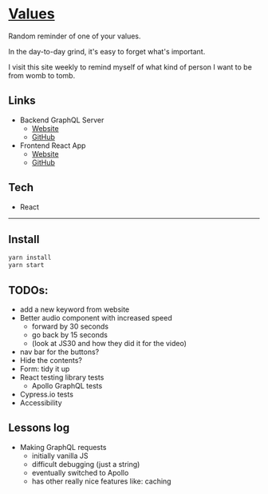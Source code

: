 # [Values](https://fullchee-values.netlify.com/)

Random reminder of one of your values.

In the day-to-day grind, it's easy to forget what's important.

I visit this site weekly to remind myself of what kind of person I want to be from womb to tomb.

## Links

- Backend GraphQL Server
  - [Website](https://fullchee-values-backend.herokuapp.com/)
  - [GitHub](https://github.com/Fullchee/values-backend)
- Frontend React App
  - [Website](https://fullchee-values.netlify.com/)
  - [GitHub](https://github.com/Fullchee/values-client)

## Tech

- React

---

## Install

```bash
yarn install
yarn start
```

## TODOs:

- add a new keyword from website
- Better audio component with increased speed
  - forward by 30 seconds
  - go back by 15 seconds
  - (look at JS30 and how they did it for the video)
- nav bar for the buttons?
- Hide the contents?
- Form: tidy it up
- React testing library tests
  - Apollo GraphQL tests
- Cypress.io tests
- Accessibility

## Lessons log

- Making GraphQL requests
  - initially vanilla JS
  - difficult debugging (just a string)
  - eventually switched to Apollo
  - has other really nice features like: caching
